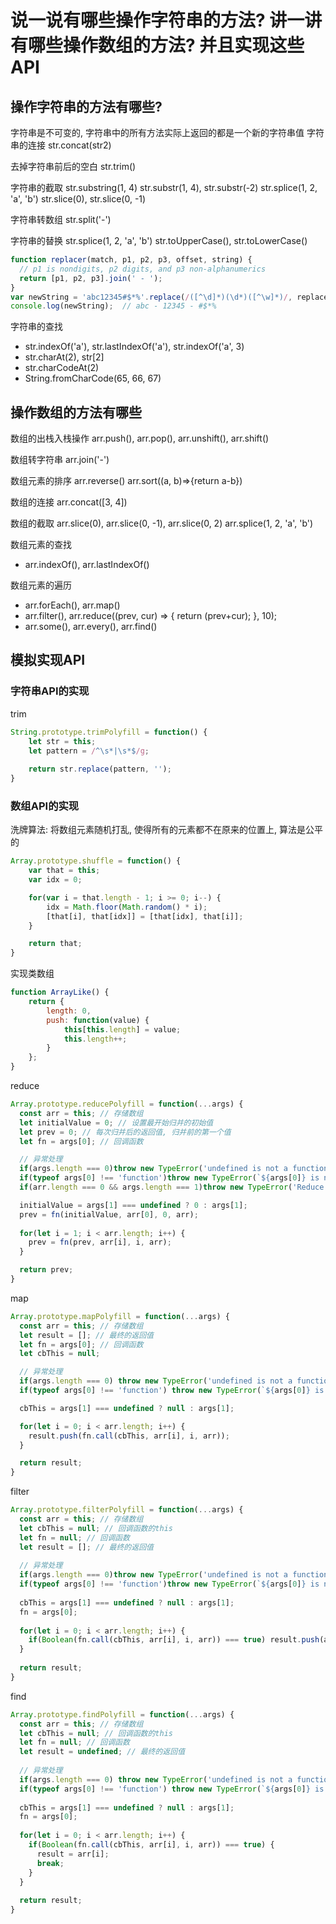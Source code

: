 # 说一说有哪些操作字符串的方法? 讲一讲有哪些操作数组的方法? 并且实现这些API
## 操作字符串的方法有哪些?
字符串是不可变的, 字符串中的所有方法实际上返回的都是一个新的字符串值
字符串的连接
str.concat(str2)

去掉字符串前后的空白
str.trim()

字符串的截取
str.substring(1, 4)
str.substr(1, 4), str.substr(-2)
str.splice(1, 2, 'a', 'b')
str.slice(0), str.slice(0, -1)

字符串转数组
str.split('-')

字符串的替换
str.splice(1, 2, 'a', 'b')
str.toUpperCase(), str.toLowerCase()
```js
function replacer(match, p1, p2, p3, offset, string) {
  // p1 is nondigits, p2 digits, and p3 non-alphanumerics
  return [p1, p2, p3].join(' - ');
}
var newString = 'abc12345#$*%'.replace(/([^\d]*)(\d*)([^\w]*)/, replacer);
console.log(newString);  // abc - 12345 - #$*%
```

字符串的查找
- str.indexOf('a'), str.lastIndexOf('a'), str.indexOf('a', 3)
- str.charAt(2), str[2]
- str.charCodeAt(2)
- String.fromCharCode(65, 66, 67)

## 操作数组的方法有哪些
数组的出栈入栈操作
arr.push(), arr.pop(), arr.unshift(), arr.shift()

数组转字符串 
arr.join('-')

数组元素的排序
arr.reverse()
arr.sort((a, b)=>{return a-b})

数组的连接
arr.concat([3, 4])

数组的截取
arr.slice(0), arr.slice(0, -1), arr.slice(0, 2)
arr.splice(1, 2, 'a', 'b')

数组元素的查找
- arr.indexOf(), arr.lastIndexOf()

数组元素的遍历
- arr.forEach(), arr.map()
- arr.filter(), arr.reduce((prev, cur) => { return (prev+cur); }, 10);
- arr.some(), arr.every(), arr.find()

## 模拟实现API
### 字符串API的实现
trim
```js
String.prototype.trimPolyfill = function() {
    let str = this;
    let pattern = /^\s*|\s*$/g;
    
    return str.replace(pattern, '');
}
```
### 数组API的实现
洗牌算法: 将数组元素随机打乱, 使得所有的元素都不在原来的位置上, 算法是公平的
```js
Array.prototype.shuffle = function() {
    var that = this;
    var idx = 0;

    for(var i = that.length - 1; i >= 0; i--) {
        idx = Math.floor(Math.random() * i);
        [that[i], that[idx]] = [that[idx], that[i]];
    }

    return that;
}
```

实现类数组
```js
function ArrayLike() {
    return {
        length: 0,
        push: function(value) {
            this[this.length] = value;
            this.length++;
        }
    };
}
```

reduce
```javascript
Array.prototype.reducePolyfill = function(...args) {
  const arr = this; // 存储数组
  let initialValue = 0; // 设置最开始归并的初始值
  let prev = 0; // 每次归并后的返回值, 归并前的第一个值
  let fn = args[0]; // 回调函数

  // 异常处理
  if(args.length === 0)throw new TypeError('undefined is not a function');
  if(typeof args[0] !== 'function')throw new TypeError(`${args[0]} is not a function`);
  if(arr.length === 0 && args.length === 1)throw new TypeError('Reduce of empty array with no initial value');

  initialValue = args[1] === undefined ? 0 : args[1];
  prev = fn(initialValue, arr[0], 0, arr);
  
  for(let i = 1; i < arr.length; i++) {
    prev = fn(prev, arr[i], i, arr);
  }

  return prev;
}
```

map
```js
Array.prototype.mapPolyfill = function(...args) {
  const arr = this; // 存储数组
  let result = []; // 最终的返回值
  let fn = args[0]; // 回调函数
  let cbThis = null;

  // 异常处理
  if(args.length === 0) throw new TypeError('undefined is not a function');
  if(typeof args[0] !== 'function') throw new TypeError(`${args[0]} is not a function`);

  cbThis = args[1] === undefined ? null : args[1];

  for(let i = 0; i < arr.length; i++) {
    result.push(fn.call(cbThis, arr[i], i, arr));
  }

  return result;
}
```

filter
```js
Array.prototype.filterPolyfill = function(...args) {
  const arr = this; // 存储数组
  let cbThis = null; // 回调函数的this
  let fn = null; // 回调函数
  let result = []; // 最终的返回值
  
  // 异常处理
  if(args.length === 0)throw new TypeError('undefined is not a function');
  if(typeof args[0] !== 'function')throw new TypeError(`${args[0]} is not a function`);
  
  cbThis = args[1] === undefined ? null : args[1];
  fn = args[0];
  
  for(let i = 0; i < arr.length; i++) {
    if(Boolean(fn.call(cbThis, arr[i], i, arr)) === true) result.push(arr[i]);
  }
  
  return result;
}
```

find
```js
Array.prototype.findPolyfill = function(...args) {
  const arr = this; // 存储数组
  let cbThis = null; // 回调函数的this
  let fn = null; // 回调函数
  let result = undefined; // 最终的返回值
  
  // 异常处理
  if(args.length === 0) throw new TypeError('undefined is not a function');
  if(typeof args[0] !== 'function') throw new TypeError(`${args[0]} is not a function`);
  
  cbThis = args[1] === undefined ? null : args[1];
  fn = args[0];
  
  for(let i = 0; i < arr.length; i++) {
    if(Boolean(fn.call(cbThis, arr[i], i, arr)) === true) {
      result = arr[i];
      break;
    }
  }
  
  return result;
}
```
